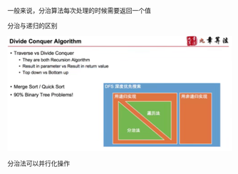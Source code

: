一般来说，分治算法每次处理的时候需要返回一个值

分治与递归的区别

![image-20201108163930949](https://raw.githubusercontent.com/CooperXJ/ImageBed/master/img/20201108163937.png)

分治法可以并行化操作